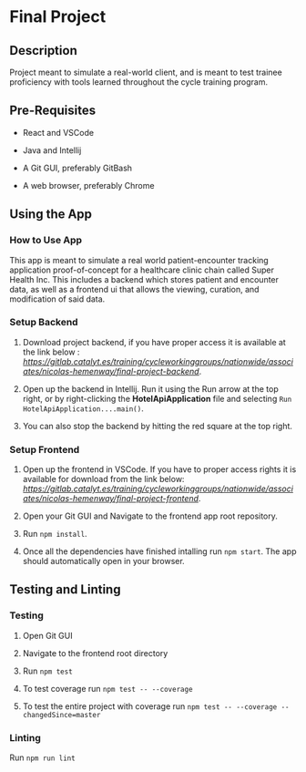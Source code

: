 # Final Project

## Description

Project meant to simulate a real-world client, and is meant to test trainee proficiency with tools learned throughout the cycle training program.

## Pre-Requisites

- React and VSCode

- Java and Intellij

- A Git GUI, preferably GitBash

- A web browser, preferably Chrome


## Using the App

### How to Use App

This app is meant to simulate a real world patient-encounter tracking application proof-of-concept for a healthcare clinic chain called Super Health Inc. This includes a backend which stores patient and encounter data, as well as a frontend ui that allows the viewing, curation, and modification of said data.

### Setup Backend

1. Download project backend, if you have proper access it is available at the link below :
*https://gitlab.catalyt.es/training/cycleworkinggroups/nationwide/associates/nicolas-hemenway/final-project-backend*.

2. Open up the backend in Intellij. Run it using the Run arrow at the top right, or by right-clicking the **HotelApiApplication** file and selecting `Run HotelApiApplication....main()`.

3. You can also stop the backend by hitting the red square at the top right.

### Setup Frontend

1. Open up the frontend in VSCode. If you have to proper access rights it is available for download from the link below:
*https://gitlab.catalyt.es/training/cycleworkinggroups/nationwide/associates/nicolas-hemenway/final-project-frontend*.

2. Open your Git GUI and Navigate to the frontend app root repository.

3. Run `npm install`.

4. Once all the dependencies have finished intalling run `npm start`. The app should automatically open in your browser.


## Testing and Linting

### Testing

1. Open Git GUI

2. Navigate to the frontend root directory

3. Run `npm test`

4. To test coverage run `npm test -- --coverage`

5. To test the entire project with coverage run `npm test -- --coverage --changedSince=master`

### Linting

Run `npm run lint`
